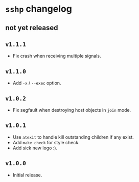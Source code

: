 # `sshp` changelog

## not yet released

## `v1.1.1`

- Fix crash when receiving multiple signals.

## `v1.1.0`

- Add `-x` / `--exec` option.

## `v1.0.2`

- Fix segfault when destroying host objects in `join` mode.

## `v1.0.1`

- Use `atexit` to handle kill outstanding children if any exist.
- Add `make check` for style check.
- Add sick new logo :).

## `v1.0.0`

- Initial release.

